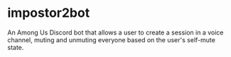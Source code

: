 # impostor2bot
An Among Us Discord bot that allows a user to create a session in a voice channel, muting and unmuting everyone based on the user's self-mute state.
